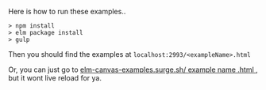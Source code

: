 Here is how to run these examples..

```
> npm install
> elm package install
> gulp
```

Then you should find the examples at `localhost:2993/<exampleName>.html`

Or, you can just go to [elm-canvas-examples.surge.sh/ example name .html ](https://elm-canvas-examples.surge.sh/7-crop.html), but it wont live reload for ya.